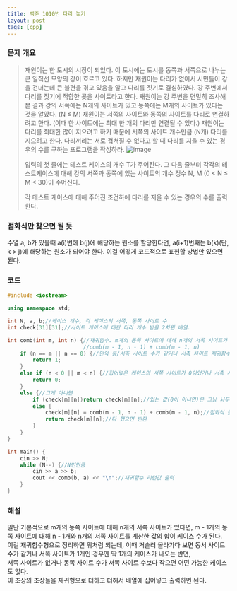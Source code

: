 ```yaml
---
title: 백준 1010번 다리 놓기
layout: post
tags: [cpp]
---
```

### 문제 개요
> 재원이는 한 도시의 시장이 되었다. 이 도시에는 도시를 동쪽과 서쪽으로 나누는 큰 일직선 모양의 강이 흐르고 있다. 하지만 재원이는 다리가 없어서 시민들이 강을 건너는데 큰 불편을 겪고 있음을 알고 다리를 짓기로 결심하였다. 강 주변에서 다리를 짓기에 적합한 곳을 사이트라고 한다. 재원이는 강 주변을 면밀히 조사해 본 결과 강의 서쪽에는 N개의 사이트가 있고 동쪽에는 M개의 사이트가 있다는 것을 알았다. (N ≤ M)
> 재원이는 서쪽의 사이트와 동쪽의 사이트를 다리로 연결하려고 한다. (이때 한 사이트에는 최대 한 개의 다리만 연결될 수 있다.) 재원이는 다리를 최대한 많이 지으려고 하기 때문에 서쪽의 사이트 개수만큼 (N개) 다리를 지으려고 한다. 다리끼리는 서로 겹쳐질 수 없다고 할 때 다리를 지을 수 있는 경우의 수를 구하는 프로그램을 작성하라.
> ![image](https://user-images.githubusercontent.com/43718966/135736299-e925cdab-f728-402f-b79f-4ff533e52024.png)
> 
> 입력의 첫 줄에는 테스트 케이스의 개수 T가 주어진다. 그 다음 줄부터 각각의 테스트케이스에 대해 강의 서쪽과 동쪽에 있는 사이트의 개수 정수 N, M (0 < N ≤ M < 30)이 주어진다.
> 
> 각 테스트 케이스에 대해 주어진 조건하에 다리를 지을 수 있는 경우의 수를 출력한다.

### 점화식만 찾으면 될 듯
수열 a, b가 있을때 a(i)번에 b(j)에 해당하는 원소를 할당한다면, a(i+1)번째는 b(k)(단, k > j)에 해당하는 원소가 되어야 한다.
이걸 어떻게 코드적으로 표현할 방법만 있으면 된다.
### 코드
```c++
#include <iostream>

using namespace std;

int N, a, b;//케이스 개수, 각 케이스의 서쪽, 동쪽 사이트 수
int check[31][31];//사이트 케이스에 대한 다리 개수 받을 2차원 배열.

int comb(int m, int n) {//재귀함수. m개의 동쪽 사이트에 대해 n개의 서쪽 사이트가 있다면, 케이스 수는 m - 1개의 동쪽 사이트에 대해 n - 1개와 n개의 서쪽 사이트를 계산한 값의 합.
                        //comb(m - 1, n - 1) + comb(m - 1, n)
	if (n == m || n == 0) {//만약 동/서측 사이트 수가 같거나 서측 사이트 재귀함수 돌린 경우가 0에 도달(원래 돌린 함수의 서쪽 사이트 수가 1)이면 1개 케이스만 존재하니 1 반환 
		return 1;
	}
	else if (n < 0 || m < n) {//집어넣은 케이스의 서쪽 사이트가 0이었거나 서측 사이트 수가 동쪽 사이트 수에 비해 많은 경우, 존재하는 케이스가 없으니 0 반환 
		return 0;
	}
	else {//그게 아니면
		if (check[m][n])return check[m][n];//있는 값(0이 아니면)은 그냥 놔두고
		else {
			check[m][n] = comb(m - 1, n - 1) + comb(m - 1, n);//점화식 돌림
			return check[m][n];//다 했으면 반환
		}
	}
}

int main() {
	cin >> N;
	while (N--) {//N번만큼
		cin >> a >> b;
		cout << comb(b, a) << "\n";//재귀함수 리턴값 출력
	}
}
```
### 해설
일단 기본적으로 m개의 동쪽 사이트에 대해 n개의 서쪽 사이트가 있다면, m - 1개의 동쪽 사이트에 대해 n - 1개와 n개의 서쪽 사이트를 계산한 값의 합이 케이스 수가 된다.  
이걸 재귀함수형으로 정리하면 위처럼 되는데, 이때 거슬러 올라가다 보면 동서 사이트 수가 같거나 서쪽 사이트가 1개인 경우엔 딱 1개의 케이스가 나오는 반면,  
서쪽 사이트가 없거나 동쪽 사이트 수가 서쪽 사이트 수보다 작으면 어떤 가능한 케이스도 없다.  
이 조상의 조상들을 재귀형으로 더하고 더해서 배열에 집어넣고 출력하면 된다.  
